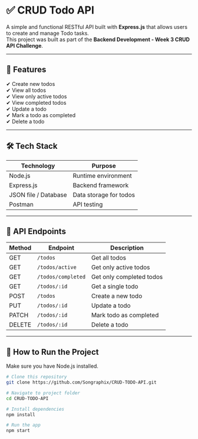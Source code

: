 # ✅ CRUD Todo API

A simple and functional RESTful API built with **Express.js** that allows users to create and manage Todo tasks.  
This project was built as part of the **Backend Development - Week 3 CRUD API Challenge**.

---

## 🚀 Features

✔ Create new todos  
✔ View all todos  
✔ View only active todos  
✔ View completed todos  
✔ Update a todo  
✔ Mark a todo as completed  
✔ Delete a todo  

---

## 🛠 Tech Stack

| Technology | Purpose |
|-----------|---------|
| Node.js | Runtime environment |
| Express.js | Backend framework |
| JSON file / Database | Data storage for todos |
| Postman | API testing |

---

## 📌 API Endpoints

| Method | Endpoint | Description |
|--------|----------|-------------|
| GET | `/todos` | Get all todos |
| GET | `/todos/active` | Get only active todos |
| GET | `/todos/completed` | Get only completed todos |
| GET | `/todos/:id` | Get a single todo |
| POST | `/todos` | Create a new todo |
| PUT | `/todos/:id` | Update a todo |
| PATCH | `/todos/:id` | Mark todo as completed |
| DELETE | `/todos/:id` | Delete a todo |

---

## 🔧 How to Run the Project

Make sure you have Node.js installed.

```bash
# Clone this repository
git clone https://github.com/Songraphix/CRUD-TODO-API.git

# Navigate to project folder
cd CRUD-TODO-API

# Install dependencies
npm install

# Run the app
npm start
